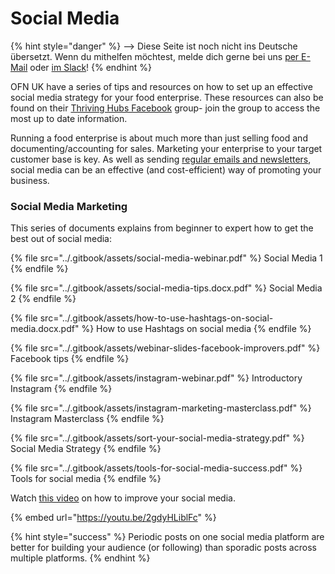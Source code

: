 # Social Media

{% hint style="danger" %}
<img src="https://firebasestorage.googleapis.com/v0/b/gitbook-28427.appspot.com/o/assets%2F-L9rgk4wEweX_zxXIzmW%2F-LpeYcYHvFT89zDzVlG4%2F-LpeZq2i0oaAbNYfYfu5%2FCapture%20du%202019-09-26%2000-38-19.png?alt=media&#x26;token=aef3eea2-4d60-4d24-99ec-6edbda36b45c" alt="" data-size="line">-->​<img src="https://firebasestorage.googleapis.com/v0/b/gitbook-28427.appspot.com/o/assets%2F-L9rgk4wEweX_zxXIzmW%2F-MdHZQzZkj-9uNA4c3qD%2F-MdIF6yxdsNWC5BK3awW%2FFlagge%20Deutschland.jpg?alt=media&#x26;token=9bbe895b-2aa1-40da-8221-01fb74558b92" alt="" data-size="line"> Diese Seite ist noch nicht ins Deutsche übersetzt. Wenn du mithelfen möchtest, melde dich gerne bei uns [per E-Mail](mailto:konrad@openfoodnetwork.de) oder [im Slack](https://join.slack.com/t/openfoodnetwork/shared\_invite/zt-9sjkjdlu-r02kUMP1zbrTgUhZhYPF\~A)!
{% endhint %}

OFN UK have a series of tips and resources on how to set up an effective social media strategy for your food enterprise.  These resources can also be found on their [Thriving Hubs Facebook](https://www.facebook.com/groups/thrivingfoodhub) group- join the group to access the most up to date information.

Running a food enterprise is about much more than just selling food and documenting/accounting for sales.  Marketing your enterprise to your target customer base is key.  As well as sending [regular emails and newsletters](marketing-tips.md#email-marketing), social media can be an effective (and cost-efficient) way of promoting your business.

### Social Media Marketing

This series of documents explains from beginner to expert how to get the best out of social media:

{% file src="../.gitbook/assets/social-media-webinar.pdf" %}
Social Media 1
{% endfile %}

{% file src="../.gitbook/assets/social-media-tips.docx.pdf" %}
Social Media 2
{% endfile %}

{% file src="../.gitbook/assets/how-to-use-hashtags-on-social-media.docx.pdf" %}
How to use Hashtags on social media
{% endfile %}

{% file src="../.gitbook/assets/webinar-slides-facebook-improvers.pdf" %}
Facebook tips
{% endfile %}

{% file src="../.gitbook/assets/instagram-webinar.pdf" %}
Introductory Instagram&#x20;
{% endfile %}

{% file src="../.gitbook/assets/instagram-marketing-masterclass.pdf" %}
Instagram Masterclass
{% endfile %}

{% file src="../.gitbook/assets/sort-your-social-media-strategy.pdf" %}
Social Media Strategy
{% endfile %}

{% file src="../.gitbook/assets/tools-for-social-media-success.pdf" %}
Tools for social media
{% endfile %}

Watch [this video](https://youtu.be/2gdyHLiblFc) on how to improve your social media.

{% embed url="https://youtu.be/2gdyHLiblFc" %}



{% hint style="success" %}
Periodic posts on one social media platform are better for building your audience (or following) than sporadic posts across multiple platforms.
{% endhint %}
